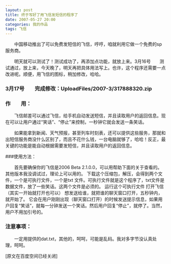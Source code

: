 ```yaml
---
layout: post
title: 终于写好了用飞信发短信的程序了
date: 2007-05-27 20:00
categories: 我的作品
tags: 飞信
---
```

　　中国移动推出了可以免费发短信的飞信，哼哼，咱就利用它做一个免费的sp服务商。

　　明天就可以测试了！测试成功了，再添加点功能，就放上来。3月16号　　测试通过，放上来，今天晚了，明天再把具体用法写上。也许，这个程序还需要一点改进呢。顺便，用飞信的图标，稍加修改，哈哈。

<!-- more -->

### 3月17号　　完成修改：UploadFiles/2007-3/317888320.zip

### 作　　用：

　　飞信邮差可以通过飞信，给手机自动发送短信，并且读取用户的返回信息。现在可以让用户通过“笑话”、“停止”来控制，一秒钟它就会发送一条笑话。

　　如果能拿到新闻、天气预报，甚至列车时刻表，还可以提供这些服务，那就和出短信服务商没什么区别了，而且不花什么钱，一台电脑就够了，哈哈！反正，最关键的功能是能自动根据需要发短信，并且读取用户的返回信息。

###使用方法：

　　首先要确保你的飞信是2006 Beta 2.1.0.0，可以用帮助下面的关于查看的。其他版本我没调试过，理论上可以用的。 下载这个压缩包，解压，会得到两个文件，一个是可执行文件，一个是txt 文件。可执行文件就是这个程序了，txt文件是数据文件，放了一些笑话。这两个文件是必须的。 运行这个可执行文件 打开飞信（其实一开始就打开也可以） 想发送给谁，就把谁的聊天窗口打开，五秒钟内，就开始了。 它会在用户刚刚出现（聊天窗口打开）的时候发送提示信息，如果用户回复“笑话”，就每一分钟发送一个笑话。然后用户回复“停止”，就停了。当然，用户不用加引号的。

### 注意事项：

　　一定用提供的dat.txt，其他的，呵呵，可能是乱码。我对多字节没认真处理，呵呵。

[原文在百度空间已经关闭]

